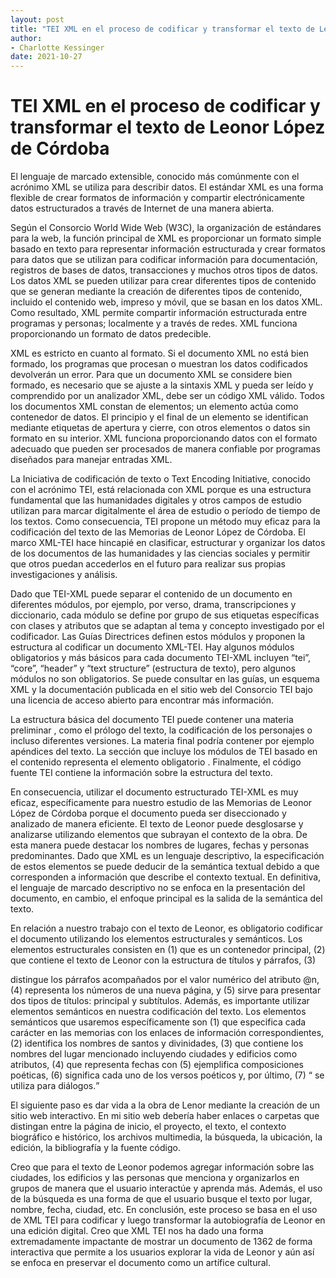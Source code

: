 ```yaml
---
layout: post
title: "TEI XML en el proceso de codificar y transformar el texto de Leonor López de Córdoba"
author:
- Charlotte Kessinger
date: 2021-10-27
---
```


# TEI XML en el proceso de codificar y transformar el texto de Leonor López de Córdoba

El lenguaje de marcado extensible, conocido más comúnmente con el acrónimo XML se utiliza para describir datos. El estándar XML es una forma flexible de crear formatos de información y compartir electrónicamente datos estructurados a través de Internet de una manera abierta.

Según el Consorcio World Wide Web (W3C), la organización de estándares para la web, la función principal de XML es proporcionar un formato simple basado en texto para representar información estructurada y crear formatos para datos que se utilizan para codificar información para documentación, registros de bases de datos, transacciones y muchos otros tipos de datos. Los datos XML se pueden utilizar para crear diferentes tipos de contenido que se generan mediante la creación de diferentes tipos de contenido, incluido el contenido web, impreso y móvil, que se basan en los datos XML. Como resultado, XML permite compartir información estructurada entre programas y personas;  localmente y a través de redes. XML funciona proporcionando un formato de datos predecible. 

XML es estricto en cuanto al formato. Si el documento XML no está bien formado, los programas que procesan o muestran los datos codificados devolverán un error. Para que un documento XML se considere bien formado, es necesario que se ajuste a la sintaxis XML y pueda ser leído y comprendido por un analizador XML, debe ser un código XML válido. Todos los documentos XML constan de elementos; un elemento actúa como contenedor de datos. El principio y el final de un elemento se identifican mediante etiquetas de apertura y cierre, con otros elementos o datos sin formato en su interior. XML funciona proporcionando datos con el formato adecuado que pueden ser procesados ​​de manera confiable por programas diseñados para manejar entradas XML.

La Iniciativa de codificación de texto o Text Encoding Initiative, conocido con el acrónimo TEI, está relacionada con XML porque es una estructura fundamental que las humanidades digitales y otros campos de estudio utilizan para marcar digitalmente el área de estudio o período de tiempo de los textos. Como consecuencia, TEI propone un método muy eficaz para  la codificación del texto de las Memorias de Leonor López de Córdoba. El marco XML-TEI hace hincapié en clasificar, estructurar y organizar los datos de los documentos de las humanidades y las ciencias sociales y permitir que otros puedan accederlos en el futuro para realizar sus propias investigaciones y análisis. 

Dado que TEI-XML puede separar el contenido de un documento en diferentes módulos, por ejemplo, por verso, drama, transcripciones y diccionario, cada módulo se define por grupo de sus etiquetas específicas con clases y atributos que se adaptan al tema y concepto investigado por el codificador. Las Guías Directrices definen estos módulos y proponen la estructura al codificar un documento XML-TEI. Hay algunos módulos obligatorios y más básicos para cada documento TEI-XML incluyen “tei”, “core”, “header” y “text structure” (estructura de texto), pero algunos módulos no son obligatorios. Se puede consultar  en las guías, un esquema XML y la documentación publicada en el sitio web del Consorcio TEI bajo una licencia de acceso abierto para encontrar más información.

La estructura básica del documento TEI puede contener una  materia preliminar <front >, como el prólogo del texto, la codificación de los personajes o incluso diferentes versiones. La materia final <back> podría contener por ejemplo  apéndices del texto. La sección que incluye los módulos de TEI basado en el contenido representa el elemento obligatorio <text>. Finalmente, el código fuente TEI contiene la información sobre la estructura del texto.

En consecuencia, utilizar el documento estructurado TEI-XML es muy eficaz, específicamente para nuestro estudio de las Memorias de Leonor López de Córdoba porque el documento pueda ser diseccionado y analizado de manera eficiente. El texto de Leonor puede desglosarse y analizarse utilizando elementos que subrayan el contexto de la obra. De esta manera puede destacar los nombres de lugares, fechas y personas predominantes. Dado que XML es un lenguaje descriptivo, la especificación de estos elementos se puede deducir de la semántica textual debido a que corresponden a  información que describe el contexto textual. En definitiva, el lenguaje de marcado descriptivo no se enfoca en la presentación del documento, en cambio, el enfoque principal es la salida de la semántica del texto.

En relación a nuestro trabajo con el texto de Leonor, es obligatorio codificar el documento utilizando los elementos estructurales y semánticos. Los elementos estructurales consisten en (1) <text> que es un contenedor principal, (2) <body> que contiene el texto de Leonor con la estructura de títulos y párrafos, (3) <p> distingue los párrafos acompañados por el valor numérico del atributo @n, (4) <pb> representa los números de una nueva página, y (5) <head> sirve para presentar dos tipos de títulos: principal y subtítulos. Además, es importante utilizar elementos semánticos en nuestra codificación del texto. Los elementos semánticos que usaremos específicamente son (1) <persName> que especifica cada carácter en las memorias con los enlaces de información correspondientes, (2) <name> identifica los nombres de santos y divinidades, (3) <placeName> que contiene los nombres del lugar mencionado incluyendo ciudades y edificios como atributos, (4) <fecha> que representa fechas con (5) <lg> ejemplifica composiciones poéticas, (6) <l> significa cada uno de los versos poéticos y, por último, (7) <q > se utiliza para diálogos.

El siguiente paso es dar vida a la obra de Lenor mediante la creación de un sitio web interactivo. En mi sitio web debería haber enlaces o carpetas que distingan entre la página de inicio, el proyecto, el texto, el contexto biográfico e histórico, los archivos multimedia, la búsqueda, la ubicación, la edición, la bibliografía y la fuente código. 

Creo que para el texto de Leonor podemos agregar información sobre las ciudades, los edificios y las personas que menciona y organizarlos en grupos de manera que el usuario interactúe y aprenda más. Además, el uso de la búsqueda es una forma de que el usuario busque el texto por lugar, nombre, fecha, ciudad, etc. En conclusión, este proceso se basa en el uso de XML TEI para codificar y luego transformar la autobiografía de Leonor en una edición digital. Creo que XML TEI nos ha dado una forma extremadamente impactante de mostrar un documento de 1362 de forma interactiva que permite a los usuarios explorar la vida de Leonor y aún así se enfoca en preservar el documento como un artífice cultural.





